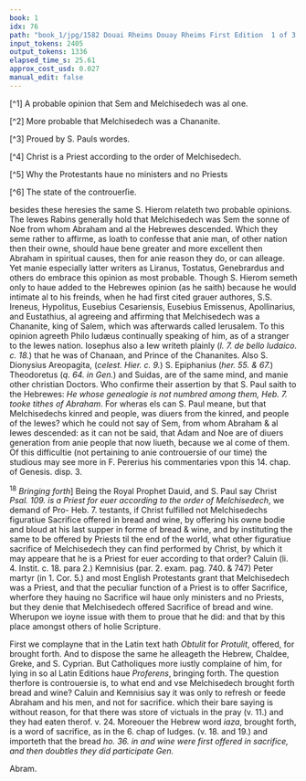 ```yaml
---
book: 1
idx: 76
path: "book_1/jpg/1582 Douai Rheims Douay Rheims First Edition  1 of 3 1609 Old Testament.pdf-76.jpg"
input_tokens: 2405
output_tokens: 1336
elapsed_time_s: 25.61
approx_cost_usd: 0.027
manual_edit: false
---
```

[^1] A probable opinion that Sem and Melchisedech was al one.

[^2] More probable that Melchisedech was a Chananite.

[^3] Proued by S. Pauls wordes.

[^4] Christ is a Priest according to the order of Melchisedech.

[^5] Why the Protestants haue no ministers and no Priests

[^6] The state of the controuerſie.

besides these heresies the same S. Hierom relateth two probable opinions. The Iewes Rabins generally hold that Melchisedech was Sem the sonne of Noe from whom Abraham and al the Hebrewes descended. Which they seme rather to affirme, as loath to confesse that anie man, of other nation then their owne, should haue bene greater and more excellent then Abraham in spiritual causes, then for anie reason they do, or can alleage. Yet manie especially latter writers as Liranus, Tostatus, Genebrardus and others do embrace this opinion as most probable. Though S. Hierom semeth only to haue added to the Hebrewes opinion (as he saith) because he would intimate al to his freinds, when he had first cited grauer authores, S.S. Ireneus, Hypolitus, Eusebius Cesariensis, Eusebius Emissenus, Apollinarius, and Eustathius, al agreeing and affirming that Melchisedech was a Chananite, king of Salem, which was afterwards called Ierusalem. To this opinion agreeth Philo Iudæus continually speaking of him, as of a stranger to the Iewes nation. Iosephus also a Iew writeth plainly (*l. 7. de bello Iudaico. c. 18.*) that he was of Chanaan, and Prince of the Chananites. Also S. Dionysius Areopagita, (*celest. Hier. c. 9.*) S. Epiphanius (*her. 55. & 67.*) Theodoretus (*q. 64. in Gen.*) and Suidas, are of the same mind, and manie other christian Doctors. Who confirme their assertion by that S. Paul saith to the Hebrewes: *He whose genealogie is not numbred among them, Heb. 7. tooke tithes of Abraham*. For wheras els can S. Paul meane, but that Melchisedechs kinred and people, was diuers from the kinred, and people of the Iewes? which he could not say of Sem, from whom Abraham & al Iewes descended: as it can not be said, that Adam and Noe are of diuers generation from anie people that now liueth, because we al come of them. Of this difficultie (not pertaining to anie controuersie of our time) the studious may see more in F. Pererius his commentaries vpon this 14. chap. of Genesis. disp. 3.

<sup>18</sup> *Bringing forth*] Being the Royal Prophet Dauid, and S. Paul say Christ *Psal. 109. is a Priest for euer according to the order of Melchisedech*, we demand of Pro- Heb. 7. testants, if Christ fulfilled not Melchisedechs figuratiue Sacrifice offered in bread and wine, by offering his owne bodie and bloud at his last supper in forme of bread & wine, and by instituting the same to be offered by Priests til the end of the world, what other figuratiue sacrifice of Melchisedech they can find performed by Christ, by which it may appeare that he is a Priest for euer according to that order? Caluin (li. 4. Instit. c. 18. para 2.) Kemnisius (par. 2. exam. pag. 740. & 747) Peter martyr (in 1. Cor. 5.) and most English Protestants grant that Melchisedech was a Priest, and that the peculiar function of a Priest is to offer Sacrifice, wherfore they hauing no Sacrifice wil haue only ministers and no Priests, but they denie that Melchisedech offered Sacrifice of bread and wine. Wherupon we ioyne issue with them to proue that he did: and that by this place amongst others of holie Scripture.

First we complayne that in the Latin text hath *Obtulit* for *Protulit*, offered, for brought forth. And to dispose the same he alleageth the Hebrew, Chaldee, Greke, and S. Cyprian. But Catholiques more iustly complaine of him, for lying in so al Latin Editions haue *Proferens*, bringing forth. The question therfore is controuersie is, to what end and vse Melchisedech brought forth bread and wine? Caluin and Kemnisius say it was only to refresh or feede Abraham and his men, and not for sacrifice. which their bare saying is without reason, for that there was store of victuals in the pray (v. 11.) and they had eaten therof. v. 24. Moreouer the Hebrew word *iaza*, brought forth, is a word of sacrifice, as in the 6. chap of Iudges. (v. 18. and 19.) and importeth that the bread *ho. 36. in and wine were first offered in sacrifice, and then doubtles they did participate Gen.*

<aside>Abram.</aside>
